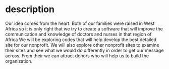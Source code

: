 # description
Our idea comes from the heart. Both of our families were raised in West Africa so it is only right that we try to create a software that will improve the communication and knowledge of doctors and nurses in that region of Africa
We will be exploring codes that will help develop the best detailed site for our nonprofit. We will also explore other nonprofit sites to examine their sites and see what we would do differently in order to get our message across. From their we can attract donors who will help us to build the organization.
